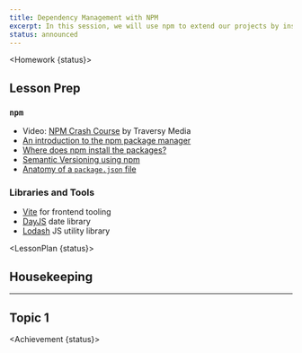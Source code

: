 ```yaml
---
title: Dependency Management with NPM
excerpt: In this session, we will use npm to extend our projects by installing software dependencies.
status: announced
---
```


<script>
	import Homework from "$lib/components/Homework.svelte";
	import LessonPlan from "$lib/components/LessonPlan.svelte";
	import Achievement from "$lib/components/Achievement.svelte";
</script>

<Homework {status}>

<h2>Lesson Prep</h2>

### `npm`
- Video: [NPM Crash Course](https://www.youtube.com/watch?v=jHDhaSSKmB0) by Traversy Media
- [An introduction to the npm package manager](https://nodejs.dev/learn/an-introduction-to-the-npm-package-manager)
- [Where does npm install the packages?](https://nodejs.dev/learn/where-does-npm-install-the-packages)
- [Semantic Versioning using npm](https://nodejs.dev/learn/semantic-versioning-using-npm)
- [Anatomy of a `package.json` file](https://www.digitalocean.com/community/tutorials/nodejs-package-json)

### Libraries and Tools
- [Vite](https://vitejs.dev/) for frontend tooling
- [DayJS](https://day.js.org/) date library
- [Lodash](https://lodash.com/) JS utility library

</Homework>

<LessonPlan {status}>

## Housekeeping

---

## Topic 1

</LessonPlan>

<Achievement {status}>

</Achievement>
